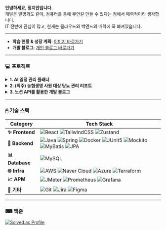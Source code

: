 **안녕하세요, 정지안입니다.**  
개발은 발명과도 같아, 컴퓨터를 통해 무언갈 만들 수 있다는 점에서 매력적이라 생각합니다.  
IT 전반에 관심이 많고, 현재는 클라우드와 백엔드의 매력에 푹 빠져있습니다.  

---

- **학습 현황 & 성장 계획**: [이미지 바로가기](https://github.com/user-attachments/assets/6ead791c-850f-47e0-ae6b-1b3106f1eddd)  
- **개발 블로그**: [개인 블로그 바로가기](http://law10000hours.com.s3-website.ap-northeast-2.amazonaws.com/)  

---

### 💻 프로젝트

<details>
<summary><b>1. AI 일정 관리 플래너</b></summary>

> 음성 혹은 텍스트를 통해 할 일을 입력하면, 주간 계획을 AI로 제안받는 서비스  
리포지토리:  
[AI 일정 관리 플래너 리포지토리 바로가기](https://github.com/jja6312/LuckyWeeky_server)

</details>

<details>
<summary><b>2. (외주) 농협생명 사원 대상 당뇨 관리 리포트</b></summary>

> 농협생명 사원 15명 대상, 걸음수/혈당 데이터를 통해 건강 등급을 분류하고, 등급에 맞는 교육 자료를 송/수신하는 사이트  
프론트엔드, 백엔드, 배포 모두를 담당했습니다.  
리포지토리:  
[당뇨 관리 리포트 리포지토리 바로가기](https://github.com/jja6312/health_care-Insulin_management-)

</details>

<details>
<summary><b>3. 노션 API를 활용한 개발 블로그</b></summary>

> 기술 스택별 학습 시간을 기록하고, 노션 API를 사용해 개발일지를 에디터 없이 쉽게 작성하는 개발 블로그  
배포 사이트:  
[개인 블로그 바로가기](http://law10000hours.com.s3-website.ap-northeast-2.amazonaws.com/)  
리포지토리:  
[개인 블로그 리포지토리 바로가기](https://github.com/jja6312/blog)

</details>

---

### 🖱 기술 스택

| **Category** | **Tech Stack**                                                                                                                                                                             |
|--------------|---------------------------------------------------------------------------------------------------------------------------------------------------------------------------------------------|
| **✨ Frontend**  | ![React](https://img.shields.io/badge/React-61DAFB?style=flat-square&logo=react&logoColor=black) ![TailwindCSS](https://img.shields.io/badge/TailwindCSS-38B2AC?style=flat-square&logo=tailwind-css&logoColor=white) ![Zustand](https://img.shields.io/badge/Zustand-000000?style=flat-square) |
| **🚀 Backend**   | ![Java](https://img.shields.io/badge/Java-007396?style=flat-square&logo=java&logoColor=white) ![Spring](https://img.shields.io/badge/Spring-6DB33F?style=flat-square&logo=spring&logoColor=white) ![Docker](https://img.shields.io/badge/Docker-2496ED?style=flat-square&logo=docker&logoColor=white) ![JUnit5](https://img.shields.io/badge/JUnit5-25A162?style=flat-square&logo=junit5&logoColor=white) ![Mockito](https://img.shields.io/badge/Mockito-25A162?style=flat-square) ![MyBatis](https://img.shields.io/badge/MyBatis-B7178C?style=flat-square&logo=apache-mybatis&logoColor=white) ![JPA](https://img.shields.io/badge/JPA-6DB33F?style=flat-square&logo=hibernate&logoColor=white) |
| **📊 Database**  | ![MySQL](https://img.shields.io/badge/MySQL-4479A1?style=flat-square&logo=mysql&logoColor=white) |
| **🌐 Infra**     | ![AWS](https://img.shields.io/badge/AWS-232F3E?style=flat-square&logo=amazon-aws&logoColor=white) ![Naver Cloud](https://img.shields.io/badge/Naver%20Cloud-03C75A?style=flat-square) ![Azure](https://img.shields.io/badge/Azure-0078D4?style=flat-square&logo=microsoft-azure&logoColor=white) ![Terraform](https://img.shields.io/badge/Terraform-623CE4?style=flat-square&logo=terraform&logoColor=white) |
| **📈 APM**       | ![JMeter](https://img.shields.io/badge/JMeter-D22128?style=flat-square&logo=apache-jmeter&logoColor=white) ![Prometheus](https://img.shields.io/badge/Prometheus-E6522C?style=flat-square&logo=prometheus&logoColor=white) ![Grafana](https://img.shields.io/badge/Grafana-F46800?style=flat-square&logo=grafana&logoColor=white) |
| **🔧 기타**      | ![Git](https://img.shields.io/badge/Git-F05032?style=flat-square&logo=git&logoColor=white) ![Jira](https://img.shields.io/badge/Jira-0052CC?style=flat-square&logo=jira&logoColor=white) ![Figma](https://img.shields.io/badge/Figma-F24E1E?style=flat-square&logo=figma&logoColor=white) |

---

### ⌨ 백준

[![Solved.ac Profile](http://mazassumnida.wtf/api/v2/generate_badge?boj=jja6312)](https://solved.ac/jja6312/)
